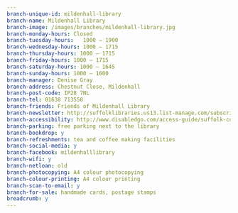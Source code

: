 ```yaml
---
branch-unique-id: mildenhall-library
branch-name: Mildenhall Library
branch-image: /images/branches/mildenhall-library.jpg
branch-monday-hours: Closed
branch-tuesday-hours:	1000 – 1900
branch-wednesday-hours: 1000 – 1715
branch-thursday-hours: 1000 – 1715
branch-friday-hours: 1000 – 1715
branch-saturday-hours: 1000 – 1645
branch-sunday-hours: 1000 – 1600
branch-manager: Denise Gray
branch-address: Chestnut Close, Mildenhall
branch-post-code: IP28 7NL
branch-tel: 01638 713558
branch-friends: Friends of Mildenhall Library
branch-newsletter: http://suffolklibraries.us13.list-manage.com/subscribe?u=bdf6db87a812a1f4bcbbcb396&id=838b9b3fd3
branch-accessibility: http://www.disabledgo.com/access-guide/suffolk-county-council/mildenhall-library-2
branch-parking: free parking next to the library
branch-bookdrop: y
branch-refreshments: tea and coffee making facilities
branch-social-media: y
branch-facebook: mildenhalllibrary
branch-wifi: y
branch-netloan: old
branch-photocopying: A4 colour photocopying
branch-colour-printing: A4 colour printing
branch-scan-to-email: y
branch-for-sale: handmade cards, postage stamps
breadcrumb: y
---
```

